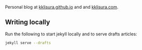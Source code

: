 Personal blog at [kklisura.github.io](https://kklisura.github.io) and and [kklisura.com](https://kklisura.com).

## Writing locally

Run the following to start jekyll locally and to serve drafts articles:

```sh
jekyll serve --drafts
```

